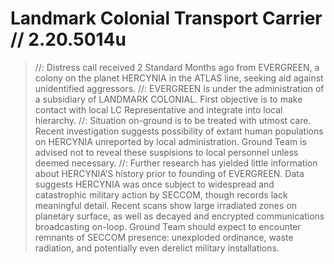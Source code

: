 # Landmark Colonial Transport Carrier // 2.20.5014u
>//: Distress call received 2 Standard Months ago from EVERGREEN, a colony on the planet HERCYNIA in the ATLAS line, seeking aid against unidentified aggressors.
>//: EVERGREEN is under the administration of a subsidiary of LANDMARK COLONIAL. First objective is to make contact with local LC Representative and integrate into local hierarchy.
>//: Situation on-ground is to be treated with utmost care. Recent investigation suggests possibility of extant human populations on HERCYNIA unreported by local administration. Ground Team is advised not to reveal these suspisions to local personnel unless deemed necessary.
>//: Further research has yielded little information about HERCYNIA’S history prior to founding of EVERGREEN. Data suggests HERCYNIA was once subject to widespread and catastrophic military action by SECCOM, though records lack meaningful detail. Recent scans show large irradiated zones on planetary surface, as well as decayed and encrypted communications broadcasting on-loop. Ground Team should expect to encounter remnants of SECCOM presence: unexploded ordinance, waste radiation, and potentially even derelict military installations.